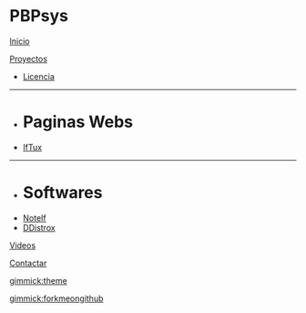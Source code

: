 # PBPsys

[Inicio](bienvenidos.md)

[Proyectos]()

  * [Licencia](gplv3.md)
  - - - -
  * # Paginas Webs
  * [IfTux](proyectos/iftux.md)
  - - - -
  * # Softwares
  * [NoteIf](proyectos/noteif.md)
  * [DDistrox](proyectos/ddistrox.md)

[Videos](tubeteca.md)

[Contactar](contactar.md)

<!-- set a default theme -->
[gimmick:theme](cosmo)

<!-- show a fork me on github ribbon -->
[gimmick:forkmeongithub](https://github.com/iftux/pbpsys)

